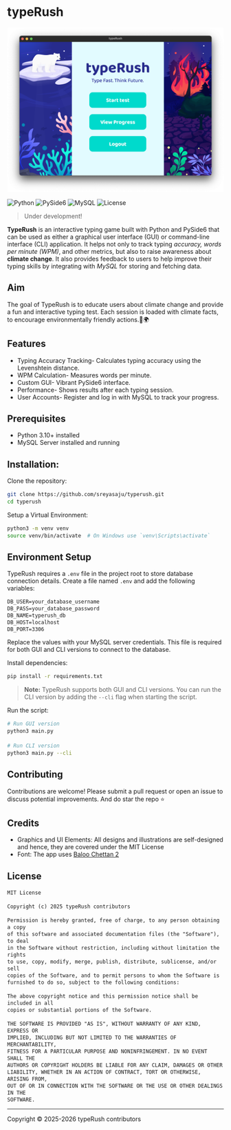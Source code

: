 # typeRush

![preview.png](assets/preview.png)

![Python](https://img.shields.io/badge/python-3.10%2B-blue?logo=python&logoColor=white)
![PySide6](https://img.shields.io/badge/PySide6-Qt%20Framework-green?logo=qt&logoColor=white)
![MySQL](https://img.shields.io/badge/MySQL-Database-orange?logo=mysql&logoColor=white)
![License](https://img.shields.io/badge/License-MIT-purple)

> Under development!

**TypeRush** is an interactive typing game built with Python and PySide6 that can be used as either a graphical user interface (GUI) or command-line interface (CLI) application. It helps not only to track typing *accuracy, words per minute (WPM)*, and other metrics, but also to raise awareness about **climate change**. It also provides feedback to users to help  improve their typing skills by integrating with *MySQL* for storing and fetching data.

## Aim 
The goal of TypeRush is to educate users about climate change and provide a fun and interactive typing test. Each session is loaded with climate facts, to encourage environmentally friendly actions.🌱🌍

## Features 
- Typing Accuracy Tracking- Calculates typing accuracy using the Levenshtein distance.
- WPM Calculation- Measures words per minute.
- Custom GUI- Vibrant PySide6 interface.
- Performance- Shows results after each typing session.
- User Accounts- Register and log in with MySQL to track your progress.

## Prerequisites
- Python 3.10+ installed
- MySQL Server installed and running

## Installation:

Clone the repository:

```bash
git clone https://github.com/sreyasaju/typerush.git
cd typerush
```

Setup a Virtual Environment:
```bash
python3 -m venv venv
source venv/bin/activate  # On Windows use `venv\Scripts\activate`
```

## Environment Setup

TypeRush requires a `.env` file in the project root to store database connection details. Create a file named `.env` and add the following variables:

```
DB_USER=your_database_username
DB_PASS=your_database_password
DB_NAME=typerush_db
DB_HOST=localhost
DB_PORT=3306
```

Replace the values with your MySQL server credentials. This file is required for both GUI and CLI versions to connect to the database.

Install dependencies:
```bash
pip install -r requirements.txt
```

> **Note:** TypeRush supports both GUI and CLI versions. You can run the CLI version by adding the `--cli` flag when starting the script.

Run the script: 
```bash
# Run GUI version
python3 main.py

# Run CLI version
python3 main.py --cli
```

## Contributing
Contributions are welcome! Please submit a pull request or open an issue to discuss potential improvements.
And do star the repo ⭐️

## Credits
- Graphics and UI Elements: All designs and illustrations are self-designed and hence, they are covered under the MIT License
- Font: The app uses [Baloo Chettan 2](https://fonts.google.com/specimen/Baloo+Chettan+2)

## License
```
MIT License

Copyright (c) 2025 typeRush contributors

Permission is hereby granted, free of charge, to any person obtaining a copy
of this software and associated documentation files (the "Software"), to deal
in the Software without restriction, including without limitation the rights
to use, copy, modify, merge, publish, distribute, sublicense, and/or sell
copies of the Software, and to permit persons to whom the Software is
furnished to do so, subject to the following conditions:

The above copyright notice and this permission notice shall be included in all
copies or substantial portions of the Software.

THE SOFTWARE IS PROVIDED "AS IS", WITHOUT WARRANTY OF ANY KIND, EXPRESS OR
IMPLIED, INCLUDING BUT NOT LIMITED TO THE WARRANTIES OF MERCHANTABILITY,
FITNESS FOR A PARTICULAR PURPOSE AND NONINFRINGEMENT. IN NO EVENT SHALL THE
AUTHORS OR COPYRIGHT HOLDERS BE LIABLE FOR ANY CLAIM, DAMAGES OR OTHER
LIABILITY, WHETHER IN AN ACTION OF CONTRACT, TORT OR OTHERWISE, ARISING FROM,
OUT OF OR IN CONNECTION WITH THE SOFTWARE OR THE USE OR OTHER DEALINGS IN THE
SOFTWARE.
```

<hr>
Copyright © 2025-2026 typeRush contributors
